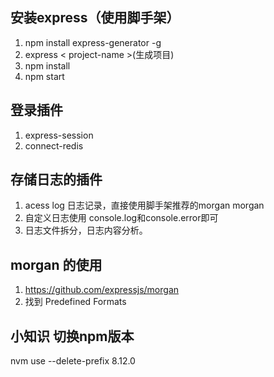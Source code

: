 ## 安装express（使用脚手架）
1. npm install express-generator -g
2. express < project-name >(生成项目)
3. npm install
4. npm start

## 登录插件
1. express-session
2. connect-redis

## 存储日志的插件
 1. acess log 日志记录，直接使用脚手架推荐的morgan  morgan
 2. 自定义日志使用 console.log和console.error即可
 3. 日志文件拆分，日志内容分析。
## morgan 的使用
1. https://github.com/expressjs/morgan
2. 找到 Predefined Formats 

## 小知识 切换npm版本
 nvm use --delete-prefix 8.12.0

